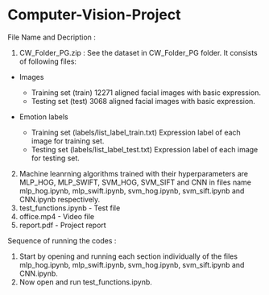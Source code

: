# Computer-Vision-Project
File Name and Decription :
1. CW_Folder_PG.zip :
See the dataset in CW_Folder_PG folder. It consists of following files:
- Images
    - Training set (train)
       12271 aligned facial images with basic expression.
    - Testing set (test)
       3068 aligned facial images with basic expression.

- Emotion labels
    - Training set (labels/list_label_train.txt)
       Expression label of each image for training set.
    - Testing set (labels/list_label_test.txt)
       Expression label of each image for testing set.
       
 2. Machine leanrning algorithms trained with their hyperparameters are MLP_HOG, MLP_SWIFT, SVM_HOG, SVM_SIFT and CNN in files name mlp_hog.ipynb, mlp_swift.ipynb, svm_hog.ipynb, svm_sift.ipynb and CNN.ipynb respectively.
 3. test_functions.ipynb - Test file
 4. office.mp4 - Video file
 5. report.pdf - Project report

Sequence of running the codes :
1. Start by opening and running each section individually of the files mlp_hog.ipynb, mlp_swift.ipynb, svm_hog.ipynb, svm_sift.ipynb and CNN.ipynb.
2. Now open and run test_functions.ipynb.
